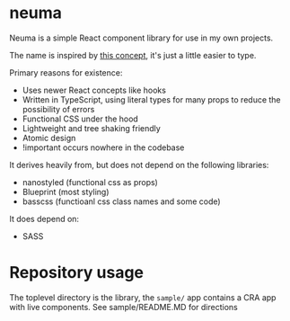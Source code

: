 # neuma

Neuma is a simple React component library for use in my own projects.

The name is inspired by [this concept](https://en.wikipedia.org/wiki/Pneuma_(Stoic)), it's just a little easier to
type.

Primary reasons for existence:

- Uses newer React concepts like hooks
- Written in TypeScript, using literal types for many props to reduce the possibility of errors
- Functional CSS under the hood
- Lightweight and tree shaking friendly
- Atomic design
- !important occurs nowhere in the codebase

It derives heavily from, but does not depend on the following libraries:

- nanostyled (functional css as props)
- Blueprint (most styling)
- basscss (functioanl css class names and some code)

It does depend on: 

- SASS 

# Repository usage

The toplevel directory is the library, the `sample/` app contains a CRA app with 
live components. See sample/README.MD for directions
